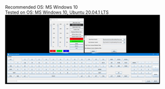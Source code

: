 Recommended OS: MS Windows 10  
Tested on OS: MS Windows 10, Ubuntu 20.04.1 LTS  
![Mechanical Keyboard Application Image](https://github.com/pratik139patel/Mechanical-Keyboard/blob/master/Mechanical%20Keyboard%20Screenshot.JPG)  
